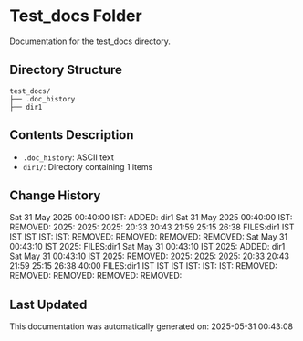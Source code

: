 <!-- filepath: /home/michaelnewham/Projects/create_python_project/test_docs/aboutthisfolder.md -->
# Test_docs Folder

Documentation for the test_docs directory.

## Directory Structure

```
test_docs/
├── .doc_history
├── dir1
```

## Contents Description

- `.doc_history`: ASCII text
- `dir1/`: Directory containing 1 items

## Change History

Sat 31 May 2025 00:40:00 IST: ADDED: dir1 
Sat 31 May 2025 00:40:00 IST: REMOVED:     2025: 2025: 2025: 20:33 20:43 21:59 25:15 26:38 FILES:dir1 IST IST IST IST: IST: REMOVED: REMOVED: REMOVED: REMOVED: 
Sat May 31 00:43:10 IST 2025: FILES:dir1
Sat May 31 00:43:10 IST 2025: ADDED: dir1 
Sat May 31 00:43:10 IST 2025: REMOVED:      2025: 2025: 2025: 20:33 20:43 21:59 25:15 26:38 40:00 FILES:dir1 IST IST IST IST: IST: IST: REMOVED: REMOVED: REMOVED: REMOVED: REMOVED: 

## Last Updated

This documentation was automatically generated on: 2025-05-31 00:43:08
